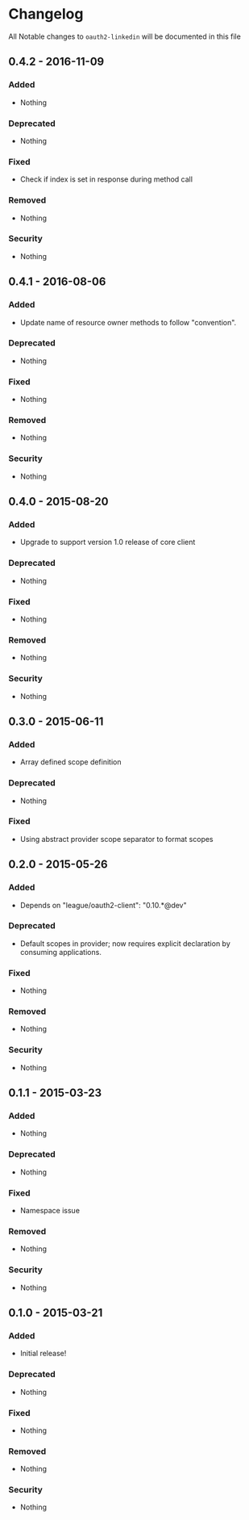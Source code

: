 # Changelog
All Notable changes to `oauth2-linkedin` will be documented in this file

## 0.4.2 - 2016-11-09

### Added
- Nothing

### Deprecated
- Nothing

### Fixed
- Check if index is set in response during method call

### Removed
- Nothing

### Security
- Nothing

## 0.4.1 - 2016-08-06

### Added
- Update name of resource owner methods to follow "convention".

### Deprecated
- Nothing

### Fixed
- Nothing

### Removed
- Nothing

### Security
- Nothing

## 0.4.0 - 2015-08-20

### Added
- Upgrade to support version 1.0 release of core client

### Deprecated
- Nothing

### Fixed
- Nothing

### Removed
- Nothing

### Security
- Nothing

## 0.3.0 - 2015-06-11

### Added
- Array defined scope definition

### Deprecated
- Nothing

### Fixed
- Using abstract provider scope separator to format scopes

## 0.2.0 - 2015-05-26

### Added
- Depends on "league/oauth2-client": "0.10.*@dev"

### Deprecated
- Default scopes in provider; now requires explicit declaration by consuming applications.

### Fixed
- Nothing

### Removed
- Nothing

### Security
- Nothing

## 0.1.1 - 2015-03-23

### Added
- Nothing

### Deprecated
- Nothing

### Fixed
- Namespace issue

### Removed
- Nothing

### Security
- Nothing

## 0.1.0 - 2015-03-21

### Added
- Initial release!

### Deprecated
- Nothing

### Fixed
- Nothing

### Removed
- Nothing

### Security
- Nothing
